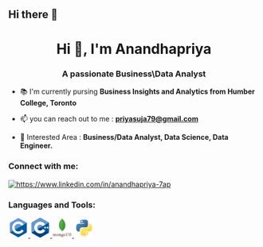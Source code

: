## Hi there 👋

<h1 align="center">Hi 👋, I'm Anandhapriya</h1>
<h3 align="center">A passionate Business\Data Analyst</h3>

- 📚 I'm currently pursing **Business Insights and Analytics from Humber College, Toronto**

- 📫 you can reach out to me : **priyasuja79@gmail.com**

- 👀 Interested Area : **Business/Data Analyst, Data Science, Data Engineer.**

<h3 align="left">Connect with me:</h3>
<p align="left">
<a href="https://linkedin.com/in/https://www.linkedin.com/in/anandhapriya-7ap" target="blank"><img align="center" src="https://raw.githubusercontent.com/rahuldkjain/github-profile-readme-generator/master/src/images/icons/Social/linked-in-alt.svg" alt="https://www.linkedin.com/in/anandhapriya-7ap" height="30" width="40" /></a>
</p>

<h3 align="left">Languages and Tools:</h3>
<p align="left"> <a href="https://www.cprogramming.com/" target="_blank" rel="noreferrer"> <img src="https://raw.githubusercontent.com/devicons/devicon/master/icons/c/c-original.svg" alt="c" width="40" height="40"/> </a> <a href="https://www.w3schools.com/cpp/" target="_blank" rel="noreferrer"> <img src="https://raw.githubusercontent.com/devicons/devicon/master/icons/cplusplus/cplusplus-original.svg" alt="cplusplus" width="40" height="40"/> </a> <a href="https://www.mongodb.com/" target="_blank" rel="noreferrer"> <img src="https://raw.githubusercontent.com/devicons/devicon/master/icons/mongodb/mongodb-original-wordmark.svg" alt="mongodb" width="40" height="40"/> </a> <a href="https://www.python.org" target="_blank" rel="noreferrer"> <img src="https://raw.githubusercontent.com/devicons/devicon/master/icons/python/python-original.svg" alt="python" width="40" height="40"/> </a> </p>

